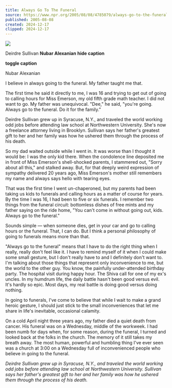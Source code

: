 ```yaml
---
title: Always Go To The Funeral
source: https://www.npr.org/2005/08/08/4785079/always-go-to-the-funeral
published: 2005-08-08
created: 2024-12-17
clipped: 2024-12-17
---
```

![](https://media.npr.org/assets/img/2018/01/01/dsullivan200_sq-1fceae40a0fecddb87b401ff74d58a3047776705.jpg?s=800&c=85&f=jpeg)

Deirdre Sullivan **Nubar Alexanian** ****hide caption****

****toggle caption****

Nubar Alexanian

I believe in always going to the funeral. My father taught me that.

The first time he said it directly to me, I was 16 and trying to get out of going to calling hours for Miss Emerson, my old fifth grade math teacher. I did not want to go. My father was unequivocal. "Dee," he said, "you're going. Always go to the funeral. Do it for the family."

Deirdre Sullivan grew up in Syracuse, N.Y., and traveled the world working odd jobs before attending law school at Northwestern University. She's now a freelance attorney living in Brooklyn. Sullivan says her father's greatest gift to her and her family was how he ushered them through the process of his death.

So my dad waited outside while I went in. It was worse than I thought it would be: I was the only kid there. When the condolence line deposited me in front of Miss Emerson's shell-shocked parents, I stammered out, "Sorry about all this," and stalked away. But, for that deeply weird expression of sympathy delivered 20 years ago, Miss Emerson's mother still remembers my name and always says hello with tearing eyes.

That was the first time I went un-chaperoned, but my parents had been taking us kids to funerals and calling hours as a matter of course for years. By the time I was 16, I had been to five or six funerals. I remember two things from the funeral circuit: bottomless dishes of free mints and my father saying on the ride home, "You can't come in without going out, kids. Always go to the funeral."

Sounds simple — when someone dies, get in your car and go to calling hours or the funeral. That, I can do. But I think a personal philosophy of going to funerals means more than that.

"Always go to the funeral" means that I have to do the right thing when I really, really don't feel like it. I have to remind myself of it when I could make some small gesture, but I don't really have to and I definitely don't want to. I'm talking about those things that represent only inconvenience to me, but the world to the other guy. You know, the painfully under-attended birthday party. The hospital visit during happy hour. The Shiva call for one of my ex's uncles. In my humdrum life, the daily battle hasn't been good versus evil. It's hardly so epic. Most days, my real battle is doing good versus doing nothing.

In going to funerals, I've come to believe that while I wait to make a grand heroic gesture, I should just stick to the small inconveniences that let me share in life's inevitable, occasional calamity.

On a cold April night three years ago, my father died a quiet death from cancer. His funeral was on a Wednesday, middle of the workweek. I had been numb for days when, for some reason, during the funeral, I turned and looked back at the folks in the church. The memory of it still takes my breath away. The most human, powerful and humbling thing I've ever seen was a church at 3:00 on a Wednesday full of inconvenienced people who believe in going to the funeral.

*Deirdre Sullivan grew up in Syracuse, N.Y., and traveled the world working odd jobs before attending law school at Northwestern University. Sullivan says her father's greatest gift to her and her family was how he ushered them through the process of his death.*
